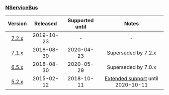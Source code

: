 ### [NServiceBus](/nuget/NServiceBus)

| Version   | Released       | Supported until   | Notes                             |
|:---------:|:--------------:|:-----------------:|:---------------------------------:|
| [7.2.x](https://www.nuget.org/packages/NServiceBus/7.2.3) | 2019-10-23     | -                 | -                                 |
| [7.1.x](https://www.nuget.org/packages/NServiceBus/7.1.12) | 2018-08-30     | 2020-04-23        | Superseded by 7.2.x               |
| [6.5.x](https://www.nuget.org/packages/NServiceBus/6.5.9) | 2018-08-30     | 2020-05-29        | Superseded by 7.0.x               |
| [5.2.x](https://www.nuget.org/packages/NServiceBus/5.2.26) | 2015-02-12     | 2018-10-11        | [Extended support](/nservicebus/upgrades/support-policy.md#extended-support) until 2020-10-11 |

